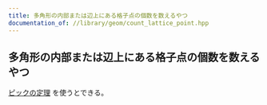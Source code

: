 ```yaml
---
title: 多角形の内部または辺上にある格子点の個数を数えるやつ
documentation_of: //library/geom/count_lattice_point.hpp
---
```

## 多角形の内部または辺上にある格子点の個数を数えるやつ

[ピックの定理](https://ja.wikipedia.org/wiki/%E3%83%94%E3%83%83%E3%82%AF%E3%81%AE%E5%AE%9A%E7%90%86) を使うとできる。
